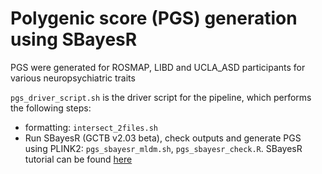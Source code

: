 # Polygenic score (PGS) generation using SBayesR

PGS were generated for ROSMAP, LIBD and UCLA_ASD participants for various neuropsychiatric traits

`pgs_driver_script.sh` is the driver script for the pipeline, which performs the following steps:

- formatting: `intersect_2files.sh`
- Run SBayesR (GCTB v2.03 beta), check outputs and generate PGS using PLINK2: `pgs_sbayesr_mldm.sh`, `pgs_sbayesr_check.R`. SBayesR tutorial can be found [here](https://cnsgenomics.com/software/gctb/#Tutorial)
